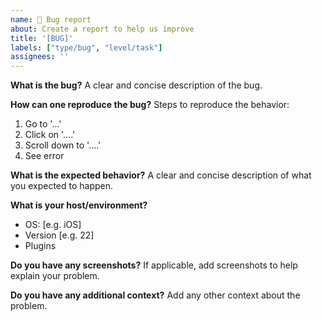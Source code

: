 ```yaml
---
name: 🐛 Bug report
about: Create a report to help us improve
title: '[BUG]'
labels: ["type/bug", "level/task"]
assignees: ''
---
```


**What is the bug?**
A clear and concise description of the bug.

**How can one reproduce the bug?**
Steps to reproduce the behavior:
1. Go to '...'
2. Click on '....'
3. Scroll down to '....'
4. See error

**What is the expected behavior?**
A clear and concise description of what you expected to happen.

**What is your host/environment?**
 - OS: [e.g. iOS]
 - Version [e.g. 22]
 - Plugins

**Do you have any screenshots?**
If applicable, add screenshots to help explain your problem.

**Do you have any additional context?**
Add any other context about the problem.
